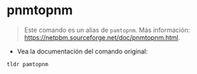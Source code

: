 # pnmtopnm

> Este comando es un alias de `pamtopnm`.
> Más información: <https://netpbm.sourceforge.net/doc/pnmtopnm.html>.

- Vea la documentación del comando original:

`tldr pamtopnm`
